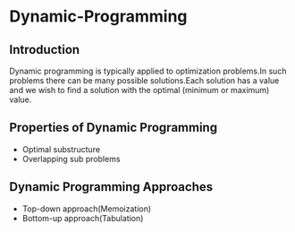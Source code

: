 # Dynamic-Programming

## Introduction
Dynamic programming is typically applied to optimization problems.In such problems there can be many possible solutions.Each solution has a value and we wish to find a solution with the optimal (minimum or maximum) value.

## Properties of Dynamic Programming
* Optimal substructure
* Overlapping sub problems

## Dynamic Programming Approaches
* Top-down approach(Memoization)
* Bottom-up approach(Tabulation)
